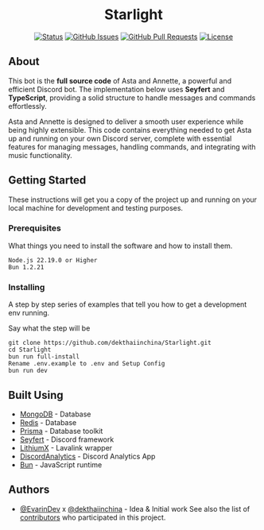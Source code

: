 <h1 align="center">Starlight</h1>

<div align="center">

[![Status](https://img.shields.io/badge/status-active-success.svg)]()
[![GitHub Issues](https://img.shields.io/github/issues/dekthaiinchina/Starlight.svg)](https://github.com/dekthaiinchina/Starlight/issues)
[![GitHub Pull Requests](https://img.shields.io/github/issues-pr/dekthaiinchina/Starlight.svg)](https://github.com/dekthaiinchina/Starlight/pulls)
[![License](https://img.shields.io/badge/license-MIT-blue.svg)](/LICENSE)

</div>


## About
This bot is the **full source code** of Asta and Annette, a powerful and efficient Discord bot. The implementation below uses **Seyfert** and **TypeScript**, providing a solid structure to handle messages and commands effortlessly.

Asta and Annette is designed to deliver a smooth user experience while being highly extensible. This code contains everything needed to get Asta up and running on your own Discord server, complete with essential features for managing messages, handling commands, and integrating with music functionality.

## Getting Started

These instructions will get you a copy of the project up and running on your local machine for development and testing purposes.

### Prerequisites

What things you need to install the software and how to install them.

```
Node.js 22.19.0 or Higher
Bun 1.2.21
```

### Installing

A step by step series of examples that tell you how to get a development env running.

Say what the step will be

```
git clone https://github.com/dekthaiinchina/Starlight.git
cd Starlight
bun run full-install
Rename .env.example to .env and Setup Config
bun run dev
```

## Built Using

- [MongoDB](https://account.mongodb.com/account/login) - Database
- [Redis](https://cloud.redis.io/) - Database
- [Prisma](https://www.prisma.io/) - Database toolkit
- [Seyfert](https://www.seyfert.dev/) - Discord framework
- [LithiumX](https://github.com/anantix-network/LithiumX) - Lavalink wrapper
- [DiscordAnalytics](https://discordanalytics.xyz/) - Discord Analytics App
- [Bun](https://bun.sh/) - JavaScript runtime

## Authors <a name = "authors"></a>

- [@EvarinDev](https://github.com/EvarinDev) x [@dekthaiinchina](https://github.com/dekthaiinchina) - Idea & Initial work
See also the list of [contributors](https://github.com/EvarinDev/Starlight/contributors) who participated in this project.
